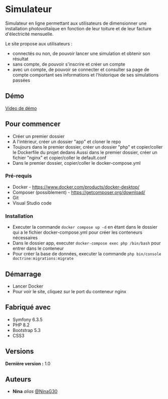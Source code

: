 # Simulateur

Simulateur en ligne permettant aux utilisateurs de dimensionner une installation photovoltaïque en fonction de leur toiture et de leur facture d'électricité mensuelle.

Le site propose aux utilisateurs :

- connectés ou non, de pouvoir lancer une simulation et obtenir son résultat
- sans compte, de pouvoir s'inscrire et créer un compte
- avec un compte, de pouvoir se connecter et consulter sa page de compte comportant ses informations et l'historique de ses simulations passées

## Démo

[Video de démo](https://vimeo.com/872310611?share=copy#t=0)

## Pour commencer

- Créer un premier dossier
- A l'intérieur, créer un dossier "app" et cloner le repo
- Toujours dans le premier dossier, créer un dossier "php" et copier/coller le Dockerfile du projet dedans
  Aussi dans le premier dossier, créer un fichier "nginx" et copier/coller le default.conf
- Dans le premier dossier, copier/coller le docker-compose.yml

### Pré-requis

* Docker - https://www.docker.com/products/docker-desktop/
* Composer (possiblement) - https://getcomposer.org/download/
* Git
* Visual Studio code

### Installation

* Executer la commande ``docker compose up -d`` en étant dans le dossier qui a le fichier docker-compose.yml pour créer les conteneurs nécessaires
* Dans le dossier app, executer ``docker-compose exec php /bin/bash`` pour entrer dans le conteneur
* Pour créer la base de données, executer la commande ``php bin/console doctrine:migrations:migrate``

## Démarrage

* Lancer Docker
* Pour voir le site, cliquez sur le port du conteneur nginx

## Fabriqué avec

* Symfony 6.3.5
* PHP 8.2
* Bootstrap 5.3
* CSS3

## Versions

**Dernière version :** 1.0

## Auteurs

* **Nina** _alias_ [@NinaG30](https://github.com/NinaG30)

